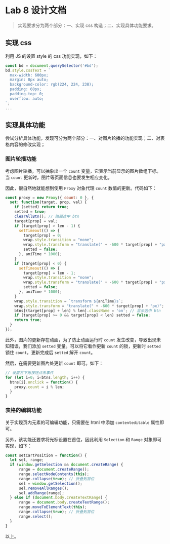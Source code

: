 # Lab 8 设计文档

> 实现要求分为两个部分：一、实现 css 构造；二、实现具体功能要求。

## 实现 css

利用 JS 的设置 style 的 css 功能实现，如下：
```js
const bd = document.querySelector('#bd');
bd.style.cssText = `
  max-width: 600px;
  margin: 0px auto;
  background-color: rgb(224, 224, 238);
  padding: 60px;
  padding-top: 0;
  overflow: auto;
`;
...
```

## 实现具体功能

尝试分析具体功能，发现可分为两个部分：一、对图片轮播的功能实现；二、对表格内容的修改实现；

### 图片轮播功能

考虑图片轮播，可以抽象出一个 `count` 变量，它表示当前显示的图片数组下标。当 `count` 更新时，图片等页面信息也要发生相应变化。

因此，很自然地就能想到使用 `Proxy` 对象代理 `count` 数值的更新。代码如下：
```js
const proxy = new Proxy({ count: 0 }, {
  set: function(target, prop, val) {
    if (setted) return true;
    setted = true;
    clearAllBtn(); // 隐藏选中 btn
    target[prop] = val;
    if (target[prop] > len - 1) {
      setTimeout(() => {
        target[prop] = 0;
        wrap.style.transition = "none";
        wrap.style.transform = "translate(" + -600 * target[prop] + "px)";
        setted = false;
      }, aniTime * 1000);
    }
    if (target[prop] < 0) {
      setTimeout(() => {
        target[prop] = len - 1;
        wrap.style.transition = "none";
        wrap.style.transform = "translate(" + -600 * target[prop] + "px)";
        setted = false;
      }, aniTime * 1000);
    }
    wrap.style.transition = `transform ${aniTime}s`;
    wrap.style.transform = "translate(" + -600 * target[prop] + "px)";
    btns[(target[prop] + len) % len].className = 'on'; // 显示选中 btn
    if (target[prop] >= 0 && target[prop] < len) setted = false;
    return true;
  }
});
```

此外，图片的更新存在动画，为了防止动画运行时 `count` 发生改变，导致出现未知错误，我们添加 `setted` 变量。可以将它看作更新 `count` 的锁，更新时 `setted` 锁住 `count`，更新完成后 `setted` 解开 `count`。

然后，在需要更新图片处更新 `count` 即可。如下：
```js
// 设置右下角按钮点击事件
for (let i=0; i<btns.length; i++) {
  btns[i].onclick = function() {
    proxy.count = i % len;
  }
}
```

### 表格的编辑功能

关于实现页内元素的可编辑功能，只需要在 html 中添加 `contenteditable` 属性即可。

另外，该功能还要求将光标设置在首位，因此利用 `Selection` 和 `Range` 对象即可实现，如下：
```js
const setCartPosition = function() {
  let sel, range;
  if (window.getSelection && document.createRange) {
      range = document.createRange();
      range.selectNodeContents(this);
      range.collapse(true); // 折叠到首位
      sel = window.getSelection();
      sel.removeAllRanges();
      sel.addRange(range);
  } else if (document.body.createTextRange) {
      range = document.body.createTextRange();
      range.moveToElementText(this);
      range.collapse(true); // 折叠到首位
      range.select();
  }
}
```

以上。